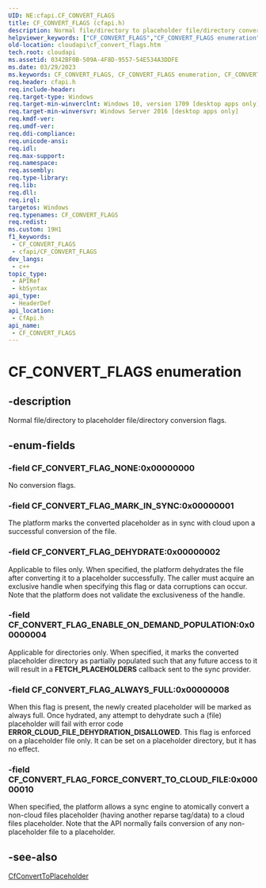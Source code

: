 ```yaml
---
UID: NE:cfapi.CF_CONVERT_FLAGS
title: CF_CONVERT_FLAGS (cfapi.h)
description: Normal file/directory to placeholder file/directory conversion flags.
helpviewer_keywords: ["CF_CONVERT_FLAGS","CF_CONVERT_FLAGS enumeration","CF_CONVERT_FLAG_DEHYDRATE","CF_CONVERT_FLAG_ENABLE_ON_DEMAND_POPULATION","CF_CONVERT_FLAG_MARK_IN_SYNC","CF_CONVERT_FLAG_NONE","cfapi/CF_CONVERT_FLAGS","cfapi/CF_CONVERT_FLAG_DEHYDRATE","cfapi/CF_CONVERT_FLAG_ENABLE_ON_DEMAND_POPULATION","cfapi/CF_CONVERT_FLAG_MARK_IN_SYNC","cfapi/CF_CONVERT_FLAG_NONE","cloudApi.cf_convert_flags"]
old-location: cloudapi\cf_convert_flags.htm
tech.root: cloudapi
ms.assetid: 0342BF0B-509A-4F8D-9557-54E534A3DDFE
ms.date: 03/29/2023
ms.keywords: CF_CONVERT_FLAGS, CF_CONVERT_FLAGS enumeration, CF_CONVERT_FLAG_DEHYDRATE, CF_CONVERT_FLAG_ENABLE_ON_DEMAND_POPULATION, CF_CONVERT_FLAG_MARK_IN_SYNC, CF_CONVERT_FLAG_NONE, cfapi/CF_CONVERT_FLAGS, cfapi/CF_CONVERT_FLAG_DEHYDRATE, cfapi/CF_CONVERT_FLAG_ENABLE_ON_DEMAND_POPULATION, cfapi/CF_CONVERT_FLAG_MARK_IN_SYNC, cfapi/CF_CONVERT_FLAG_NONE, cloudApi.cf_convert_flags
req.header: cfapi.h
req.include-header: 
req.target-type: Windows
req.target-min-winverclnt: Windows 10, version 1709 [desktop apps only]
req.target-min-winversvr: Windows Server 2016 [desktop apps only]
req.kmdf-ver: 
req.umdf-ver: 
req.ddi-compliance: 
req.unicode-ansi: 
req.idl: 
req.max-support: 
req.namespace: 
req.assembly: 
req.type-library: 
req.lib: 
req.dll: 
req.irql: 
targetos: Windows
req.typenames: CF_CONVERT_FLAGS
req.redist: 
ms.custom: 19H1
f1_keywords:
 - CF_CONVERT_FLAGS
 - cfapi/CF_CONVERT_FLAGS
dev_langs:
 - c++
topic_type:
 - APIRef
 - kbSyntax
api_type:
 - HeaderDef
api_location:
 - CfApi.h
api_name:
 - CF_CONVERT_FLAGS
---
```


# CF_CONVERT_FLAGS enumeration

## -description

Normal file/directory to placeholder file/directory conversion flags.

## -enum-fields

### -field CF_CONVERT_FLAG_NONE:0x00000000

No conversion flags.

### -field CF_CONVERT_FLAG_MARK_IN_SYNC:0x00000001

The platform marks the converted placeholder as in sync with cloud upon a successful conversion of the file.

### -field CF_CONVERT_FLAG_DEHYDRATE:0x00000002

Applicable to files only. When specified, the platform dehydrates the file after converting it to a placeholder successfully. The caller must acquire an exclusive handle when specifying this flag or data corruptions can occur. Note that the platform does not validate the exclusiveness of the handle.

### -field CF_CONVERT_FLAG_ENABLE_ON_DEMAND_POPULATION:0x00000004

Applicable for directories only. When specified, it marks the converted placeholder directory as partially populated such that any future access to it will result in a **FETCH_PLACEHOLDERS** callback sent to the sync provider.

### -field CF_CONVERT_FLAG_ALWAYS_FULL:0x00000008

When this flag is present, the newly created placeholder will be marked as always full. Once hydrated, any attempt to dehydrate such a (file) placeholder will fail with error code **ERROR_CLOUD_FILE_DEHYDRATION_DISALLOWED**. This flag is enforced on a placeholder file only. It can be set on a placeholder directory, but it has no effect.

### -field CF_CONVERT_FLAG_FORCE_CONVERT_TO_CLOUD_FILE:0x00000010

When specified, the platform allows a sync engine to atomically convert a non-cloud files placeholder (having another reparse tag/data) to a cloud files placeholder. Note that the API normally fails conversion of any non-placeholder file to a placeholder.

## -see-also

[CfConvertToPlaceholder](nf-cfapi-cfconverttoplaceholder.md)
